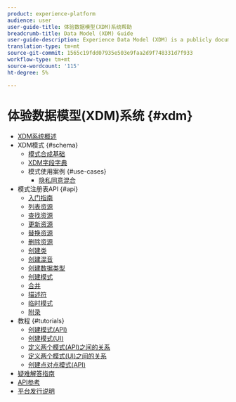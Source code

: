 ```yaml
---
product: experience-platform
audience: user
user-guide-title: 体验数据模型(XDM)系统帮助
breadcrumb-title: Data Model (XDM) Guide
user-guide-description: Experience Data Model (XDM) is a publicly documented specification designed to improve the power of digital experiences. It provides common structures and definitions for any application to use to communicate with Adobe Experience Platform services. By adhering to XDM standards, all customer experience data can be incorporated into a common representation that can deliver insights in a faster, more integrated way.
translation-type: tm+mt
source-git-commit: 1565c19fdd07935e503e9faa2d9f748331d7f933
workflow-type: tm+mt
source-wordcount: '115'
ht-degree: 5%

---
```



# 体验数据模型(XDM)系统 {#xdm}

* [XDM系统概述](home.md)
* XDM模式 {#schema}
   * [模式合成基础](schema/composition.md)
   * [XDM字段字典](schema/field-dictionary.md)
   * 模式使用案例 {#use-cases}
      * [隐私同意混合](schema/privacy-consent.md)
* 模式注册表API {#api}
   * [入门指南](api/getting-started.md)
   * [列表资源](api/list-resources.md)
   * [查找资源](api/look-up-resource.md)
   * [更新资源](api/update-resource.md)
   * [替换资源](api/replace-resource.md)
   * [删除资源](api/delete-resource.md)
   * [创建类](api/create-class.md)
   * [创建混音](api/create-mixin.md)
   * [创建数据类型](api/create-data-type.md)
   * [创建模式](api/create-schema.md)
   * [合并](api/unions.md)
   * [描述符](api/descriptors.md)
   * [临时模式](api/ad-hoc.md)
   * [附录](api/appendix.md)
* 教程 {#tutorials}
   * [创建模式(API)](tutorials/create-schema-api.md)
   * [创建模式(UI)](tutorials/create-schema-ui.md)
   * [定义两个模式(API)之间的关系](tutorials/relationship-api.md)
   * [定义两个模式(UI)之间的关系](tutorials/relationship-ui.md)
   * [创建点对点模式(API)](tutorials/ad-hoc.md)
* [疑难解答指南](troubleshooting-guide.md)
* [API参考](https://www.adobe.io/apis/experienceplatform/home/api-reference.html#!acpdr/swagger-specs/schema-registry.yaml)
* [平台发行说明](https://www.adobe.com/go/platform-release-notes-en)